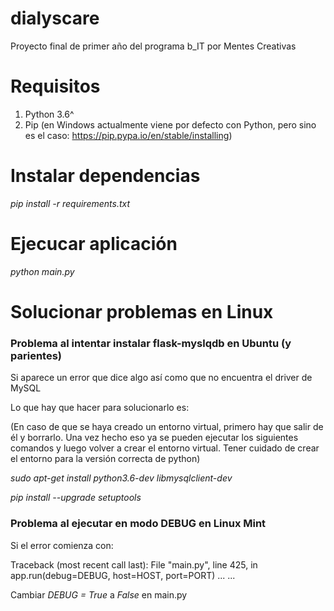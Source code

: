 # dialyscare

Proyecto final de primer año del programa b_IT por Mentes Creativas


# Requisitos

1. Python 3.6^
2. Pip (en Windows actualmente viene por defecto con Python, pero sino es el caso: https://pip.pypa.io/en/stable/installing)


# Instalar dependencias

*pip install -r requirements.txt*


# Ejecucar aplicación

*python main.py*


# Solucionar problemas en Linux

### Problema al intentar instalar flask-myslqdb en Ubuntu (y parientes)

Si aparece un error que dice algo así como que no encuentra el driver de MySQL

Lo que hay que hacer para solucionarlo es:

(En caso de que se haya creado un entorno virtual, primero hay que salir de él y borrarlo. Una vez hecho eso ya se pueden ejecutar los siguientes comandos y luego volver a crear el entorno virtual. Tener cuidado de crear el entorno para la versión correcta de python)

*sudo apt-get install python3.6-dev libmysqlclient-dev*

*pip install --upgrade setuptools*


### Problema al ejecutar en modo DEBUG en Linux Mint

Si el error comienza con:

Traceback (most recent call last):
  File "main.py", line 425, in <module>
    app.run(debug=DEBUG, host=HOST, port=PORT)
  ...
  ...

Cambiar *DEBUG = True* a *False* en main.py
